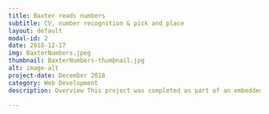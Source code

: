 ```yaml
---
title: Baxter reads numbers
subtitle: CV, number recognition & pick and place
layout: default
modal-id: 2
date: 2018-12-17
img: BaxterNumbers.jpeg
thumbnail: BaxterNumbers-thumbnail.jpg
alt: image-alt
project-date: December 2018
category: Web Development
description: Overview This project was completed as part of an embedded systems course at Northwestern University. In this project computer vision and machine learning were used witha  baxter robot in order to get baxter to pick up a desired box with a hand written number on it. <br><br><h3>Computer vision</h3> In order to have baxter recognise the numbers some computer vision was required. thi sinvolved using a USB camera and openCv to isolate the numbers from the frame and then convert them to a the MNIST number format (Black background, white number, 28x28 pixels) that the machine learning algorithms were trained on. <br><br> <h3>Machine learning</h3> Multiple machine learning techniques were used for the classification of the numbers. These included Convolutional neural networks, k-nearest neighbours and combinational one vs all linear classifiers. These algorithms were written from scratch with the exception of the convolutional neural network which was created using Keras. <br><br> The final algorithm that was implemented was the written from scratch multiple one vs all calssifier, it was the quickest and it inherently calculated confidence values for each prediction. To improve the accuracy of the predictions the highest confidence predictions were selected first and the number that was predicted was removed from the "prediction pool" (that number could not be predicted again). This meant that each number could only come up once (as each number was only present on the table once) and that these numbers were predicted in order of confidence levels. This resulted in a very robust prediction strategy that in practice classified all ten numbers on the table correctly every time. <br><br> <h3>Baxter and ROS</h3> This project involved using a Baxter robot made by Rethink robotics. Interfacing with baxter as well as the USB camera were done using ROS. Ros was also used for all of the data transfer between various subsystems that were required to get this project to work. <br> <br><div align="center"><iframe width="560" height="315" src="https://www.youtube-nocookie.com/embed/mBMQKgL1O9M" frameborder="0" allow="accelerometer; autoplay; encrypted-media; gyroscope; picture-in-picture" allowfullscreen></iframe></div> <br><br> To see more you can visit <a href="https://github.com/sohn21c/BaxterReadsNumbers">Baxter reads numbers</a> 

---
```

